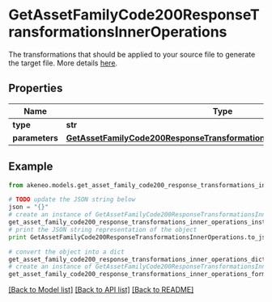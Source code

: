 # GetAssetFamilyCode200ResponseTransformationsInnerOperations

The transformations that should be applied to your source file to generate the target file. More details <a href='/concepts/asset-manager.html#transformation-operations'>here</a>.

## Properties
Name | Type | Description | Notes
------------ | ------------- | ------------- | -------------
**type** | **str** |  | [optional] 
**parameters** | [**GetAssetFamilyCode200ResponseTransformationsInnerOperationsParameters**](GetAssetFamilyCode200ResponseTransformationsInnerOperationsParameters.md) |  | [optional] 

## Example

```python
from akeneo.models.get_asset_family_code200_response_transformations_inner_operations import GetAssetFamilyCode200ResponseTransformationsInnerOperations

# TODO update the JSON string below
json = "{}"
# create an instance of GetAssetFamilyCode200ResponseTransformationsInnerOperations from a JSON string
get_asset_family_code200_response_transformations_inner_operations_instance = GetAssetFamilyCode200ResponseTransformationsInnerOperations.from_json(json)
# print the JSON string representation of the object
print GetAssetFamilyCode200ResponseTransformationsInnerOperations.to_json()

# convert the object into a dict
get_asset_family_code200_response_transformations_inner_operations_dict = get_asset_family_code200_response_transformations_inner_operations_instance.to_dict()
# create an instance of GetAssetFamilyCode200ResponseTransformationsInnerOperations from a dict
get_asset_family_code200_response_transformations_inner_operations_form_dict = get_asset_family_code200_response_transformations_inner_operations.from_dict(get_asset_family_code200_response_transformations_inner_operations_dict)
```
[[Back to Model list]](../README.md#documentation-for-models) [[Back to API list]](../README.md#documentation-for-api-endpoints) [[Back to README]](../README.md)


